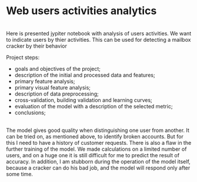 # Web users activities analytics

<br>Here is presented jypiter notebook with analysis of users activities. We want to indicate users by thier activities. 
This can be used for detecting a mailbox cracker by their behavior </br>

Project steps:
* goals and objectives of the project;
* description of the initial and processed data and features;
* primary feature analysis;
* primary visual feature analysis;
* description of data preprocessing;
* cross-validation, building validation and learning curves;
* evaluation of the model with a description of the selected metric;
* conclusions;

<br>The model gives good quality when distinguishing one user from another. It can be tried on, as mentioned above, to identify broken accounts. 
But for this I need to have a history of customer requests. There is also a flaw in the further training of the model. 
We made calculations on a limited number of users, and on a huge one it is still difficult for me to predict the result of accuracy. 
In addition, I am stubborn during the operation of the model itself, because a cracker can do his bad job, and the model will respond only after some time.</br>
